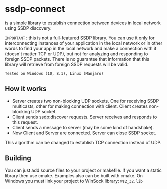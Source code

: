 # ssdp-connect
is a simple library to establish connection between devices in local network using SSDP discovery.

`IMPORTANT:` this is not a full-featured SSDP library. You can use it only for interconnecting 
instances of your application in the local network or in other words to find your app in the local network 
and make a connection with it (doesn't matter TCP or UDP), but not for analyzing and responding to foreign SSDP packets. 
There is no guarantee that information that this library will retrieve from foreign SSDP requests will be valid.

`Tested on Windows (10, 8.1), Linux (Manjaro)`

## How it works
- Server creates two non-blocking UDP sockets. One for receiving SSDP multicasts, other for making connection with client. Client creates non-blocking UDP socket.
- Client sends ssdp:discover requests. Server receives and responds to this request.
- Client sends a message to server (may be some kind of handshake).
- Now Client and Server are connected. Server can close SSDP socket.

This algorithm can be changed to establish TCP connection instead of UDP.

## Building
You can just add source files to your project or makefile. If you want a static library then use cmake. Examples also can be built with cmake. 
On Windows you must link your project to WinSock library: `Ws2_32.lib`
